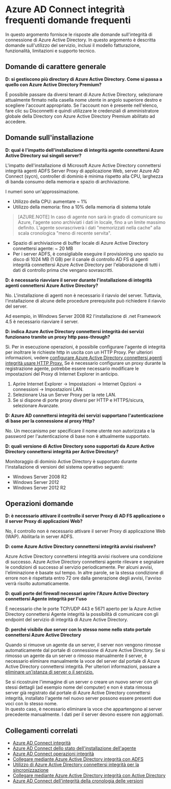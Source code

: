 <properties
    pageTitle="Azure AD Connect integrità domande frequenti"
    description="In questo argomento fornisce le risposte alle domande sull'integrità di connessione di Azure Active Directory. In questo argomento è descritta domande sull'utilizzo del servizio, inclusi il modello fatturazione, funzionalità, limitazioni e supporto tecnico."
    services="active-directory"
    documentationCenter=""
    authors="billmath"
    manager="samueld"
    editor="curtand"/>

<tags
    ms.service="active-directory"
    ms.workload="identity"
    ms.tgt_pltfrm="na"
    ms.devlang="na"
    ms.topic="article"
    ms.date="10/18/2016"
    ms.author="vakarand"/>


# <a name="azure-ad-connect-health-frequently-asked-questions-faq"></a>Azure AD Connect integrità frequenti domande frequenti

In questo argomento fornisce le risposte alle domande sull'integrità di connessione di Azure Active Directory. In questo argomento è descritta domande sull'utilizzo del servizio, inclusi il modello fatturazione, funzionalità, limitazioni e supporto tecnico.

## <a name="general-questions"></a>Domande di carattere generale



**D: si gestiscono più directory di Azure Active Directory. Come si passa a quello con Azure Active Directory Premium?**

È possibile passare da diversi tenant di Azure Active Directory, selezionare attualmente firmato nella casella nome utente in angolo superiore destro e scegliere l'account appropriato. Se l'account non è presente nell'elenco, fare clic su Disconnetti e quindi utilizzare le credenziali di amministratore globale della Directory con Azure Active Directory Premium abilitato ad accedere.

## <a name="installation-questions"></a>Domande sull'installazione



**D: qual è l'impatto dell'installazione di integrità agente connettersi Azure Active Directory sui singoli server?**

L'impatto dell'installazione di Microsoft Azure Active Directory connettersi integrità agenti ADFS Server Proxy di applicazione Web, server Azure AD Connect (sycn), controller di dominio è minima rispetto alla CPU, larghezza di banda consumo della memoria e spazio di archiviazione.

I numeri sono un'approssimazione.

- Utilizzo della CPU: aumentare ~ 1%
- Utilizzo della memoria: fino a 10% della memoria di sistema totale

>[AZURE.NOTE] In caso di agente non sarà in grado di comunicare su Azure, l'agente sono archiviati i dati in locale, fino a un limite massimo definito. L'agente sovrascriverà i dati "memorizzati nella cache" alla scala cronologica "meno di recente servita".

- Spazio di archiviazione di buffer locale di Azure Active Directory connettersi agente: ~ 20 MB
- Per i server ADFS, è consigliabile eseguire il provisioning uno spazio su disco di 1024 MB (1 GB) per il canale di controllo AD FS di agenti integrità connettersi Azure Active Directory per l'elaborazione di tutti i dati di controllo prima che vengano sovrascritti.

**D: è necessario riavviare il server durante l'installazione di integrità agenti connettersi Azure Active Directory?**

No. L'installazione di agenti non è necessario il riavvio del server. Tuttavia, l'installazione di alcune delle procedure prerequisite può richiedere il riavvio del server.

Ad esempio, in Windows Server 2008 R2 l'installazione di .net Framework 4.5 è necessario riavviare il server.


**D: indica Azure Active Directory connettersi integrità dei servizi funzionano tramite un proxy http pass-through?**

Sì.  Per in esecuzione operazioni, è possibile configurare l'agente di integrità per inoltrare le richieste http in uscita con un HTTP Proxy. Per ulteriori informazioni, vedere [configurare Azure Active Directory connettersi agenti integrità usare HTTP Proxy.](active-directory-aadconnect-health-agent-install.md#configure-azure-ad-connect-health-agents-to-use-http-proxy)
Se è necessario configurare un proxy durante la registrazione agente, potrebbe essere necessario modificare le impostazioni del Proxy di Internet Explorer in anticipo.
1. Aprire Internet Explorer -> Impostazioni -> Internet Opzioni -> connessioni -> Impostazioni LAN.
2. Selezionare Usa un Server Proxy per la rete LAN.
3. Se si dispone di porte proxy diversi per HTTP e HTTPS/sicura, selezionare Avanzate.

**D: Azure AD connettersi integrità dei servizi supportano l'autenticazione di base per la connessione al proxy Http?**

No. Un meccanismo per specificare il nome utente non autorizzata e la password per l'autenticazione di base non è attualmente supportato.


**D: quali versione di Active Directory sono supportati da Azure Active Directory connettersi integrità per Active Directory?**

Monitoraggio di dominio Active Directory è supportato durante l'installazione di versioni del sistema operativo seguenti:

- Windows Server 2008 R2
- Windows Server 2012
- Windows Server 2012 R2

## <a name="operations-questions"></a>Operazioni domande



**D: è necessario attivare il controllo il server Proxy di AD FS applicazione o il server Proxy di applicazioni Web?**

No, il controllo non è necessario attivare il server Proxy di applicazione Web (WAP). Abilitarla in server ADFS.


**D: come Azure Active Directory connettersi integrità avvisi risolvere?**

Azure Active Directory connettersi integrità avvisi risolvere una condizione di successo. Azure Active Directory connettersi agente rilevare e segnalare le condizioni di successo al servizio periodicamente. Per alcuni avvisi, l'eliminazione è basate sul tempo. In altre parole, se la stessa condizione di errore non è rispettata entro 72 ore dalla generazione degli avvisi, l'avviso verrà risolto automaticamente.




**D: quali porte del firewall necessari aprire l'Azure Active Directory connettersi Agente integrità per l'uso**

È necessario che le porte TCP/UDP 443 e 5671 aperto per la Azure Active Directory connettersi Agente integrità la possibilità di comunicare con gli endpoint del servizio di integrità di Azure Active Directory.


**D: perché visibile due server con lo stesso nome nello stato portale connettersi Azure Active Directory**

Quando si rimuove un agente da un server, il server non vengono rimosse automaticamente dal portale di connessione di Azure Active Directory.  Se si rimosso un agente da un server o rimosso manualmente il server, è necessario eliminare manualmente la voce del server dal portale di Azure Active Directory connettersi integrità. Per ulteriori informazioni, passare a [eliminare un'istanza di server o il servizio.](active-directory-aadconnect-health-operations.md#delete-a-server-or-service-instance)

Se si ricostruire l'immagine di un server o creare un nuovo server con gli stessi dettagli (ad esempio nome del computer) e non è stata rimossa server già registrato dal portale di Azure Active Directory connettersi integrità, installato l'agente nel nuovo server possono essere presenti due voci con lo stesso nome.  
In questo caso, è necessario eliminare la voce che appartengono al server precedente manualmente. I dati per il server devono essere non aggiornati.

## <a name="related-links"></a>Collegamenti correlati

* [Azure AD Connect integrità](active-directory-aadconnect-health.md)
* [Azure AD Connect dello stato dell'installazione dell'agente](active-directory-aadconnect-health-agent-install.md)
* [Azure AD Connect operazioni integrità](active-directory-aadconnect-health-operations.md)
* [Collegare mediante Azure Active Directory integrità con ADFS](active-directory-aadconnect-health-adfs.md)
* [Utilizzo di Azure Active Directory connettersi integrità per la sincronizzazione](active-directory-aadconnect-health-sync.md)
* [Collegare mediante Azure Active Directory integrità con Active Directory](active-directory-aadconnect-health-adds.md)
* [Azure AD Connect dell'integrità della cronologia delle versioni](active-directory-aadconnect-health-version-history.md)
